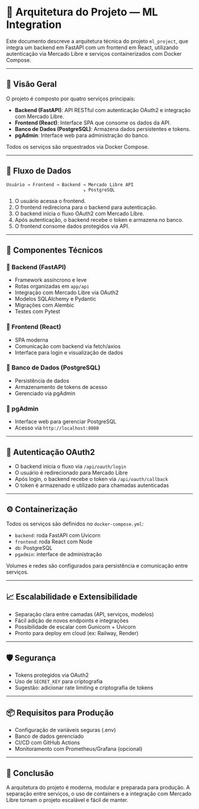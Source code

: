 
# 🧩 Arquitetura do Projeto — ML Integration

Este documento descreve a arquitetura técnica do projeto `ml_project`, que integra um backend em FastAPI com um frontend em React, utilizando autenticação via Mercado Libre e serviços containerizados com Docker Compose.

---

## 📐 Visão Geral

O projeto é composto por quatro serviços principais:

- **Backend (FastAPI)**: API RESTful com autenticação OAuth2 e integração com Mercado Libre.
- **Frontend (React)**: Interface SPA que consome os dados da API.
- **Banco de Dados (PostgreSQL)**: Armazena dados persistentes e tokens.
- **pgAdmin**: Interface web para administração do banco.

Todos os serviços são orquestrados via Docker Compose.

---

## 🔄 Fluxo de Dados

```plaintext
Usuário → Frontend → Backend → Mercado Libre API
                             ↘ PostgreSQL
```

1. O usuário acessa o frontend.
2. O frontend redireciona para o backend para autenticação.
3. O backend inicia o fluxo OAuth2 com Mercado Libre.
4. Após autenticação, o backend recebe o token e armazena no banco.
5. O frontend consome dados protegidos via API.

---

## 🧱 Componentes Técnicos

### 🔹 Backend (FastAPI)

- Framework assíncrono e leve
- Rotas organizadas em `app/api`
- Integração com Mercado Libre via OAuth2
- Modelos SQLAlchemy e Pydantic
- Migrações com Alembic
- Testes com Pytest

### 🔹 Frontend (React)

- SPA moderna
- Comunicação com backend via fetch/axios
- Interface para login e visualização de dados

### 🔹 Banco de Dados (PostgreSQL)

- Persistência de dados
- Armazenamento de tokens de acesso
- Gerenciado via pgAdmin

### 🔹 pgAdmin

- Interface web para gerenciar PostgreSQL
- Acesso via `http://localhost:8080`

---

## 🔐 Autenticação OAuth2

- O backend inicia o fluxo via `/api/oauth/login`
- O usuário é redirecionado para Mercado Libre
- Após login, o backend recebe o token via `/api/oauth/callback`
- O token é armazenado e utilizado para chamadas autenticadas

---

## ⚙️ Containerização

Todos os serviços são definidos no `docker-compose.yml`:

- `backend`: roda FastAPI com Uvicorn
- `frontend`: roda React com Node
- `db`: PostgreSQL
- `pgadmin`: interface de administração

Volumes e redes são configurados para persistência e comunicação entre serviços.

---

## 📈 Escalabilidade e Extensibilidade

- Separação clara entre camadas (API, serviços, modelos)
- Fácil adição de novos endpoints e integrações
- Possibilidade de escalar com Gunicorn + Uvicorn
- Pronto para deploy em cloud (ex: Railway, Render)

---

## 🛡️ Segurança

- Tokens protegidos via OAuth2
- Uso de `SECRET_KEY` para criptografia
- Sugestão: adicionar rate limiting e criptografia de tokens

---

## 📦 Requisitos para Produção

- Configuração de variáveis seguras (.env)
- Banco de dados gerenciado
- CI/CD com GitHub Actions
- Monitoramento com Prometheus/Grafana (opcional)

---

## 📌 Conclusão

A arquitetura do projeto é moderna, modular e preparada para produção. A separação entre serviços, o uso de containers e a integração com Mercado Libre tornam o projeto escalável e fácil de manter.
